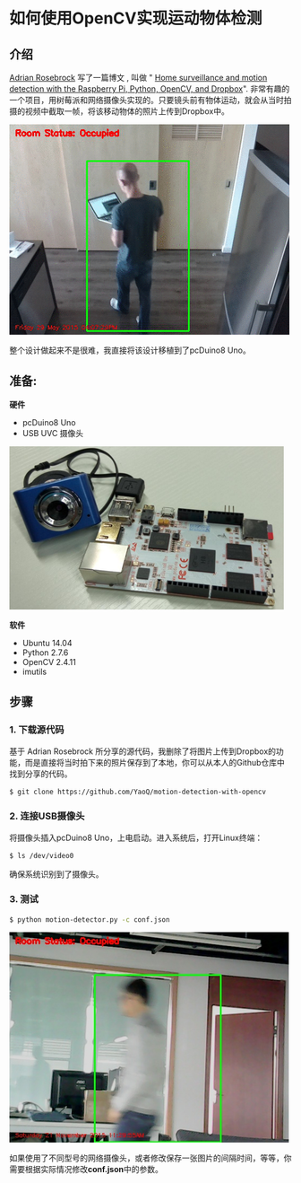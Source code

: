 # 如何使用OpenCV实现运动物体检测

## 介绍
[Adrian Rosebrock](http://www.pyimagesearch.com/author/adrian/) 写了一篇博文 , 叫做 " [Home surveillance and motion detection with the Raspberry Pi, Python, OpenCV, and Dropbox](http://www.pyimagesearch.com/2015/06/01/home-surveillance-and-motion-detection-with-the-raspberry-pi-python-and-opencv/)". 非常有趣的一个项目，用树莓派和网络摄像头实现的。只要镜头前有物体运动，就会从当时拍摄的视频中截取一帧，将该移动物体的照片上传到Dropbox中。

![home surveillance](/images/pi_home_surveillance_animated.gif)

整个设计做起来不是很难，我直接将该设计移植到了pcDuino8 Uno。

## 准备:
 **硬件**
- pcDuino8 Uno
- USB UVC 摄像头

![](/images/cam_p8.png)

**软件**
- Ubuntu 14.04
- Python 2.7.6
- OpenCV 2.4.11
- imutils

## 步骤
### 1. 下载源代码
基于 Adrian Rosebrock 所分享的源代码，我删除了将图片上传到Dropbox的功能，而是直接将当时拍下来的照片保存到了本地，你可以从本人的Github仓库中找到分享的代码。
```bash
$ git clone https://github.com/YaoQ/motion-detection-with-opencv
```
### 2. 连接USB摄像头
将摄像头插入pcDuino8 Uno，上电启动。进入系统后，打开Linux终端：
```bash
$ ls /dev/video0
```
确保系统识别到了摄像头。

### 3. 测试
```bash
$ python motion-detector.py -c conf.json
```

![](images/motion.png)

如果使用了不同型号的网络摄像头，或者修改保存一张图片的间隔时间，等等，你需要根据实际情况修改**conf.json**中的参数。
